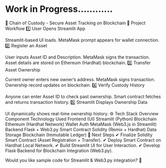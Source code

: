 # Work in Progress............

🔗 Chain of Custody - Secure Asset Tracking on Blockchain
🚀 Project Workflow
1️⃣ User Opens Streamlit App

Streamlit-based UI loads.
MetaMask prompt appears for wallet connection.
2️⃣ Register an Asset

User inputs Asset ID and Description.
MetaMask signs the transaction.
Asset details are stored on Ethereum (Hardhat) blockchain.
3️⃣ Transfer Asset Ownership

Current owner enters new owner’s address.
MetaMask signs transaction.
Ownership record updates on blockchain.
4️⃣ Verify Custody History

Anyone can enter Asset ID to check past ownership.
Smart contract fetches and returns transaction history.
5️⃣ Streamlit Displays Ownership Data

UI dynamically shows real-time ownership history.
⚙ Tech Stack Overview
Component	Technology Used
Frontend (UI)	Streamlit (Python)
Blockchain	Ethereum (Hardhat Network)
Wallet Auth	MetaMask (Web3.js in Streamlit)
Backend	Flask + Web3.py
Smart Contract	Solidity (Remix + Hardhat)
Data Storage	Blockchain (Immutable Ledger)
📌 Next Steps
✔ Finalize Solidity Smart Contract (Asset Registration + Transfer).
✔ Deploy Smart Contract on Hardhat Local Network.
✔ Build Streamlit UI for User Interaction.
✔ Develop Flask Backend for Blockchain Integration (Web3.py).

Would you like sample code for Streamlit & Web3.py integration? 🚀
